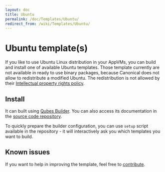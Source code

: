 ```yaml
---
layout: doc
title: Ubuntu
permalink: /doc/Templates/Ubuntu/
redirect_from: /wiki/Templates/Ubuntu/
---
```


Ubuntu template(s)
==================

If you like to use Ubuntu Linux distribution in your AppVMs, you can build and
install one of available Ubuntu templates. Those template currently are not
available in ready to use binary packages, because Canonical does not allow
to redistribute a modified Ubuntu. The redistribution is not allowed by their
[Intellectual property rights policy](http://www.ubuntu.com/legal/terms-and-policies/intellectual-property-policy).


Install
-------

It can built using [Qubes Builder](/doc/QubesBuilder/). You can also access its
documentation in the [source code
repository](https://github.com/QubesOS/qubes-builder/blob/master/README.md).

To quickly prepare the builder configuration, you can use `setup` script
available in the repository - it will interactively ask you which templates you
want to build.

Known issues
------------

If you want to help in improving the template, feel free to
[contribute](/wiki/ContributingHowto).
